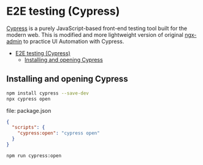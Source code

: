 # E2E testing (Cypress)
[Cypress](https://docs.cypress.io/guides/getting-started/installing-cypress) is a purely JavaScript-based front-end testing tool built for the modern web.
This is modified and more lightweight version of original [ngx-admin](https://github.com/akveo/ngx-admin) to practice UI Automation with Cypress.
- [E2E testing (Cypress)](#e2e-testing-cypress)
  - [Installing and opening Cypress](#installing-and-opening-cypress)
## Installing and opening Cypress
```sh
npm install cypress --save-dev
npx cypress open
```
file: package.json
```json
{
  "scripts": {
    "cypress:open": "cypress open"
  }
}
```
```sh
npm run cypress:open
```